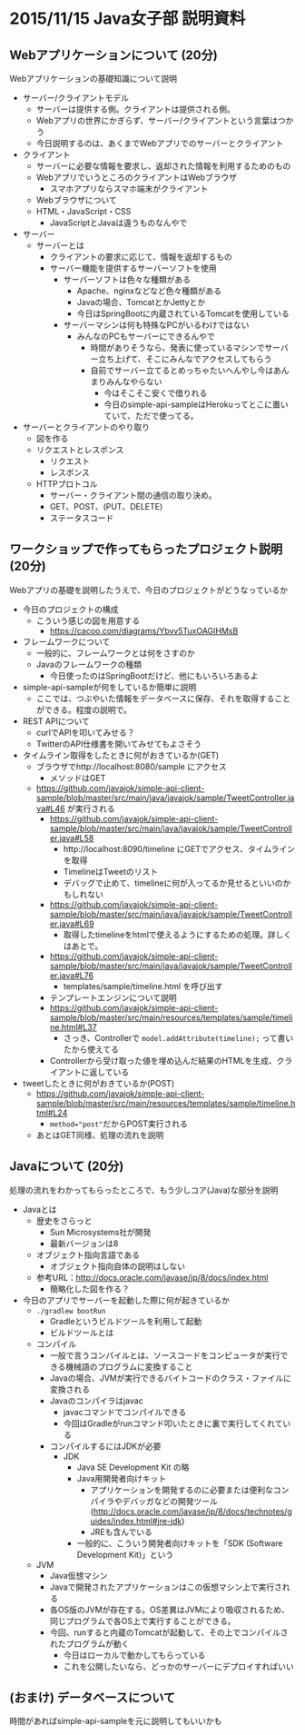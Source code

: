 # 2015/11/15 Java女子部 説明資料

## Webアプリケーションについて (20分)
Webアプリケーションの基礎知識について説明

- サーバー/クライアントモデル
  - サーバーは提供する側。クライアントは提供される側。
  - Webアプリの世界にかぎらず、サーバー/クライアントという言葉はつかう
  - 今日説明するのは、あくまでWebアプリでのサーバーとクライアント
- クライアント
  - サーバーに必要な情報を要求し、返却された情報を利用するためのもの
  - WebアプリでいうところのクライアントはWebブラウザ
    - スマホアプリならスマホ端末がクライアント
  - Webブラウザについて
  - HTML・JavaScript・CSS
    - JavaScriptとJavaは違うものなんやで
- サーバー
  - サーバーとは
    - クライアントの要求に応じて、情報を返却するもの
    - サーバー機能を提供するサーバーソフトを使用
      - サーバーソフトは色々な種類がある
        - Apache、nginxなどなど色々種類がある
        - Javaの場合、TomcatとかJettyとか
        - 今日はSpringBootに内蔵されているTomcatを使用している
      - サーバーマシンは何も特殊なPCがいるわけではない
        - みんなのPCもサーバーにできるんやで
          - 時間がありそうなら、発表に使っているマシンでサーバー立ち上げて、そこにみんなでアクセスしてもらう
          - 自前でサーバー立てるとめっちゃたいへんやし今はあんまりみんなやらない
            - 今はそこそこ安くで借りれる
            - 今日のsimple-api-sampleはHerokuってとこに置いていて、ただで使ってる。
- サーバーとクライアントのやり取り
  - 図を作る
  - リクエストとレスポンス
    - リクエスト
    - レスポンス
  - HTTPプロトコル
    - サーバー・クライアント間の通信の取り決め。
    - GET、POST、(PUT、DELETE)
    - ステータスコード

## ワークショップで作ってもらったプロジェクト説明 (20分)
Webアプリの基礎を説明したうえで、今日のプロジェクトがどうなっているか

- 今日のプロジェクトの構成
  - こういう感じの図を用意する
    - https://cacoo.com/diagrams/Ybvv5TuxOAGIHMsB
- フレームワークについて
  - 一般的に、フレームワークとは何をさすのか
  - Javaのフレームワークの種類
    - 今日使ったのはSpringBootだけど、他にもいろいろあるよ
- simple-api-sampleが何をしているか簡単に説明
  - ここでは、つぶやいた情報をデータベースに保存、それを取得することができる。程度の説明で。
- REST APIについて
  - curlでAPIを叩いてみせる？
  - TwitterのAPI仕様書を開いてみせてもよさそう
- タイムライン取得をしたときに何がおきているか(GET)
  - ブラウザでhttp://localhost:8080/sample にアクセス
    - メソッドはGET
  - https://github.com/javajok/simple-api-client-sample/blob/master/src/main/java/javajok/sample/TweetController.java#L46 が実行される
    - https://github.com/javajok/simple-api-client-sample/blob/master/src/main/java/javajok/sample/TweetController.java#L58
      - http://localhost:8090/timeline にGETでアクセス、タイムラインを取得
      - TimelineはTweetのリスト
      - デバッグで止めて、timelineに何が入ってるか見せるといいのかもしれない
    - https://github.com/javajok/simple-api-client-sample/blob/master/src/main/java/javajok/sample/TweetController.java#L69
      - 取得したtimelineをhtmlで使えるようにするための処理。詳しくはあとで。
    - https://github.com/javajok/simple-api-client-sample/blob/master/src/main/java/javajok/sample/TweetController.java#L76
      - templates/sample/timeline.html を呼び出す
    - テンプレートエンジンについて説明
    - https://github.com/javajok/simple-api-client-sample/blob/master/src/main/resources/templates/sample/timeline.html#L37
      - さっき、Controllerで ``` model.addAttribute(timeline); ``` って書いたから使えてる
    - Controllerから受け取った値を埋め込んだ結果のHTMLを生成、クライアントに返している
- tweetしたときに何がおきているか(POST)
  - https://github.com/javajok/simple-api-client-sample/blob/master/src/main/resources/templates/sample/timeline.html#L24
    -  ``` method="post" ```だからPOST実行される
  - あとはGET同様、処理の流れを説明

## Javaについて (20分)
処理の流れをわかってもらったところで、もう少しコア(Java)な部分を説明

- Javaとは
  - 歴史をさらっと
    - Sun Microsystems社が開発
    - 最新バージョンは8
  - オブジェクト指向言語である
    - オブジェクト指向自体の説明はしない
  - 参考URL：http://docs.oracle.com/javase/jp/8/docs/index.html
    - 簡略化した図を作る？
- 今日のアプリでサーバーを起動した際に何が起きているか
  - ```./gradlew bootRun```
    - Gradleというビルドツールを利用して起動
    - ビルドツールとは
  - コンパイル
    - 一般で言うコンパイルとは、ソースコードをコンピュータが実行できる機械語のプログラムに変換すること
    - Javaの場合、JVMが実行できるバイトコードのクラス・ファイルに変換される
    - Javaのコンパイラはjavac
      - javacコマンドでコンパイルできる
      - 今回はGradleがrunコマンド叩いたときに裏で実行してくれている
    - コンパイルするにはJDKが必要
      - JDK
        - Java SE Development Kit  の略
        - Java用開発者向けキット
          - アプリケーションを開発するのに必要または便利なコンパイラやデバッガなどの開発ツール (http://docs.oracle.com/javase/jp/8/docs/technotes/guides/index.html#jre-jdk)
          - JREも含んでいる
        - 一般的に、こういう開発者向けキットを「SDK (Software Development Kit)」という
  - JVM
    - Java仮想マシン
    - Javaで開発されたアプリケーションはこの仮想マシン上で実行される
    - 各OS版のJVMが存在する。OS差異はJVMにより吸収されるため、同じプログラムで各OS上で実行することができる。
    - 今回、runすると内蔵のTomcatが起動して、その上でコンパイルされたプログラムが動く
      - 今日はローカルで動かしてもらっている
      - これを公開したいなら、どっかのサーバーにデプロイすればいい

## (おまけ) データベースについて
  時間があればsimple-api-sampleを元に説明してもいいかも
